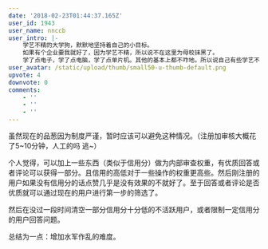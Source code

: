 ```yaml
---
date: '2018-02-23T01:44:37.165Z'
user_id: 1943
user_name: nnccb
user_intro: |-
    学艺不精的大学狗，默默地坚持着自己的小目标。
    如果有个企业要我就好了，因为学艺不精，所以说不在这里为母校抹黑了。
    学了点电子，学了点电脑，学了点单片机。其他的基本上都不咋地。所以说自己有些学艺不精。
user_avatar: /static/upload/thumb/small50-u-thumb-default.png
upvote: 4
downvote: 0
comments:
    - ''
    - ''
    - ''
---
```


虽然现在的品葱因为制度严谨，暂时应该可以避免这种情况。（注册加审核大概花了5~10分钟，人工的吗 逃~）

个人觉得，可以加上一些东西（类似于信用分）做为内部审查权重，有优质回答或者评论可以获得一部分。且信用的高低对于一些操作的权重更高些。然后刚注册的用户如果没有信用分的话点赞几乎是没有效果的不就好了。至于回答或者评论是否优质就可以通过现在的用户进行第一步的筛选了。

然后在没过一段时间清空一部分信用分十分低的不活跃用户，或者限制一定信用分的用户回答问题。

总结为一点：增加水军作乱的难度。
